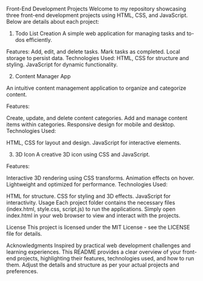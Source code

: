 Front-End Development Projects
Welcome to my repository showcasing three front-end development projects using HTML, CSS, and JavaScript. Below are details about each project:

1. Todo List Creation
A simple web application for managing tasks and to-dos efficiently.

Features:
Add, edit, and delete tasks.
Mark tasks as completed.
Local storage to persist data.
Technologies Used:
HTML, CSS for structure and styling.
JavaScript for dynamic functionality.


2. Content Manager App

An intuitive content management application to organize and categorize content.

Features:

Create, update, and delete content categories.
Add and manage content items within categories.
Responsive design for mobile and desktop.
Technologies Used:

HTML, CSS for layout and design.
JavaScript for interactive elements.



3. 3D Icon
A creative 3D icon using CSS and JavaScript.

Features:

Interactive 3D rendering using CSS transforms.
Animation effects on hover.
Lightweight and optimized for performance.
Technologies Used:

HTML for structure.
CSS for styling and 3D effects.
JavaScript for interactivity.
Usage
Each project folder contains the necessary files (index.html, style.css, script.js) to run the applications. Simply open index.html in your web browser to view and interact with the projects.

License
This project is licensed under the MIT License - see the LICENSE file for details.

Acknowledgments
Inspired by practical web development challenges and learning experiences.
This README provides a clear overview of your front-end projects, highlighting their features, technologies used, and how to run them. 
Adjust the details and structure as per your actual projects and preferences.



